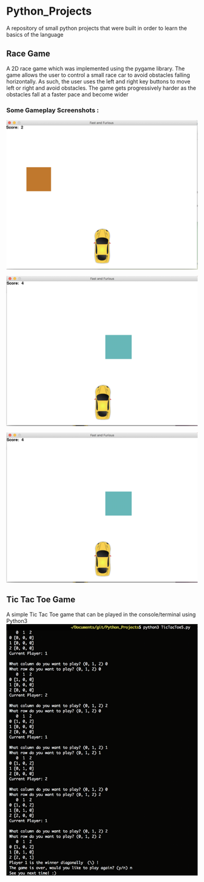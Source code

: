 # Python_Projects
A repository of small python projects that were built in order to learn the basics of the language

## Race Game
A 2D race game which was implemented using the pygame library. 
The game allows the user to control a small race car to avoid obstacles falling horizontally.
As such, the user uses the left and right key buttons to move left or right and avoid obstacles.
The game gets progressively harder as the obstacles fall at a faster pace and become wider
### Some Gameplay Screenshots :
![RaceGame1](Images/RaceGame1.png)

![RaceGame2](Images/RaceGame2.png)

![RaceGame2](Images/RaceGame2.png)

## Tic Tac Toe Game
A simple Tic Tac Toe game that can be played in the console/terminal using Python3
![GamePlay](Images/GamePlay.png)
